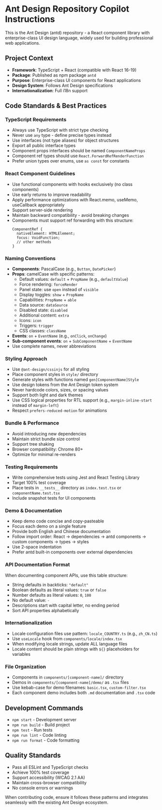 # Ant Design Repository Copilot Instructions

This is the Ant Design (antd) repository - a React component library with enterprise-class UI design language, widely used for building professional web applications.

## Project Context

- **Framework**: TypeScript + React (compatible with React 16-19)
- **Package**: Published as npm package `antd`
- **Purpose**: Enterprise-class UI components for React applications
- **Design System**: Follows Ant Design specifications
- **Internationalization**: Full i18n support

## Code Standards & Best Practices

### TypeScript Requirements
- Always use TypeScript with strict type checking
- Never use `any` type - define precise types instead
- Use interfaces (not type aliases) for object structures
- Export all public interface types
- Component props interfaces should be named `ComponentNameProps`
- Component ref types should use `React.ForwardRefRenderFunction`
- Prefer union types over enums, use `as const` for constants

### React Component Guidelines
- Use functional components with hooks exclusively (no class components)
- Use early returns to improve readability
- Apply performance optimizations with React.memo, useMemo, useCallback appropriately
- Support server-side rendering
- Maintain backward compatibility - avoid breaking changes
- Components must support ref forwarding with this structure:
  ```tsx
  ComponentRef {
    nativeElement: HTMLElement;
    focus: VoidFunction;
    // other methods
  }
  ```

### Naming Conventions
- **Components**: PascalCase (e.g., `Button`, `DatePicker`)
- **Props**: camelCase with specific patterns:
  - Default values: `default` + `PropName` (e.g., `defaultValue`)
  - Force rendering: `forceRender`
  - Panel state: use `open` instead of `visible`
  - Display toggles: `show` + `PropName`
  - Capabilities: `PropName` + `able`
  - Data source: `dataSource`
  - Disabled state: `disabled`
  - Additional content: `extra`
  - Icons: `icon`
  - Triggers: `trigger`
  - CSS classes: `className`
- **Events**: `on` + `EventName` (e.g., `onClick`, `onChange`)
- **Sub-component events**: `on` + `SubComponentName` + `EventName`
- Use complete names, never abbreviations

### Styling Approach
- Use `@ant-design/cssinjs` for all styling
- Place component styles in `style/` directory
- Generate styles with functions named `gen[ComponentName]Style`
- Use design tokens from the Ant Design token system
- Never hardcode colors, sizes, or spacing values
- Support both light and dark themes
- Use CSS logical properties for RTL support (e.g., `margin-inline-start` instead of `margin-left`)
- Respect `prefers-reduced-motion` for animations

### Bundle & Performance
- Avoid introducing new dependencies
- Maintain strict bundle size control
- Support tree shaking
- Browser compatibility: Chrome 80+
- Optimize for minimal re-renders

### Testing Requirements
- Write comprehensive tests using Jest and React Testing Library
- Target 100% test coverage
- Place tests in `__tests__` directory as `index.test.tsx` or `componentName.test.tsx`
- Include snapshot tests for UI components

### Demo & Documentation
- Keep demo code concise and copy-pasteable
- Focus each demo on a single feature
- Provide both English and Chinese documentation
- Follow import order: React → dependencies → antd components → custom components → types → styles
- Use 2-space indentation
- Prefer antd built-in components over external dependencies

### API Documentation Format
When documenting component APIs, use this table structure:
- String defaults in backticks: `"default"`
- Boolean defaults as literal values: `true` or `false`  
- Number defaults as literal values: `0`, `100`
- No default value: `-`
- Descriptions start with capital letter, no ending period
- Sort API properties alphabetically

### Internationalization
- Locale configuration files use pattern: `locale_COUNTRY.ts` (e.g., `zh_CN.ts`)
- Use `useLocale` hook from `components/locale/index.tsx`
- When modifying locale strings, update ALL language files
- Locale content should be plain strings with `${}` placeholders for variables

### File Organization
- Components in `components/[component-name]/` directory
- Demos in `components/[component-name]/demo/` as `.tsx` files
- Use kebab-case for demo filenames: `basic.tsx`, `custom-filter.tsx`
- Each component demo includes both `.md` documentation and `.tsx` code

## Development Commands
- `npm start` - Development server
- `npm run build` - Build project  
- `npm test` - Run tests
- `npm run lint` - Code linting
- `npm run format` - Code formatting

## Quality Standards
- Pass all ESLint and TypeScript checks
- Achieve 100% test coverage
- Support accessibility (WCAG 2.1 AA)
- Maintain cross-browser compatibility
- No console errors or warnings

When contributing code, ensure it follows these patterns and integrates seamlessly with the existing Ant Design ecosystem.